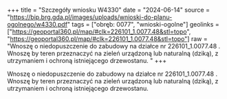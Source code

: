 +++
title = "Szczegóły wniosku W4330"
date = "2024-06-14"
source = "https://bip.brg.gda.pl/images/uploads/wnioski-do-planu-ogolnego/w4330.pdf"
tags = ["obręb: 0077", "wnioski-ogolne"]
geolinks = ["https://geoportal360.pl/map/#clk=226101_1.0077.48&stl=topo", "https://geoportal360.pl/map/#clk=226101_1.0077.48&stl=topo"]
raw = "Wnoszę o niedopuszczenie do zabudowy na działce nr 226101_1.0077.48 . Wnoszę by teren przeznaczyć na zieleń urządzoną lub naturalną (dziką), z utrzymaniem i ochroną istniejącego drzewostanu.   "
+++

Wnoszę o niedopuszczenie do zabudowy na działce nr 226101_1.0077.48 . Wnoszę
by teren przeznaczyć na zieleń urządzoną lub naturalną (dziką), z utrzymaniem i ochroną
istniejącego drzewostanu. 




